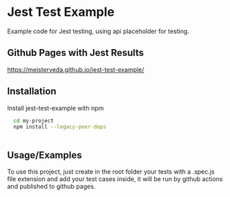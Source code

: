 
# Jest Test Example

Example code for Jest testing, using api placeholder for testing.


## Github Pages with Jest Results

https://meisterveda.github.io/jest-test-example/


## Installation

Install jest-test-example with npm

```bash
  cd my-project
  npm install --legacy-peer-deps
  
```
    
## Usage/Examples

To use this project, just create in the root folder your tests with a .spec.js file extension and add your test cases inside, it will be run by github actions and published to github pages.
